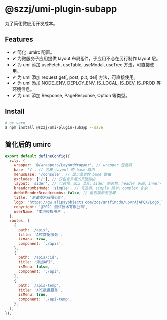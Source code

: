# @szzj/umi-plugin-subapp

为了简化微应用开发成本。

## Features

- ✔︎ 简化 .umirc 配置。
- ✔︎ 为微服务子应用提供 layout 布局组件，子应用不必在另行制作 layout 层。
- ✔︎ 为 umi 添加 useFetch, useTable, useModal, useTree 方法，可直接使用。
- ✔︎ 为 umi 添加 request.get[, post, put, del] 方法，可直接使用。
- ✔︎ 为 umi 添加 NODE_ENV, DEPLOY_ENV, IS_LOCAL, IS_DEV, IS_PROD 等环境信息。
- ✔︎ 为 umi 添加 Response, PageResponse, Option 等类型。

## Install

```bash
# or yarn
$ npm install @szzj/umi-plugin-subapp --save
```

## 简化后的 umirc

```js
export default defineConfig({
  szly: {
    wrapper: '@/wrappers/LayoutWrapper', // wrapper 包装其
    base: '/', // 包裹 layout 的 base 路由
    menusBase: '/console', // 显示菜单的 base 路由
    excludes: ['/'], // 仅包含头尾的页面路由
    layout: 'sider', // 可选项，mix 混合，sider 侧边栏，header 头部，inner-sider 内部侧边栏
    breadcrumbsMode: 'simple', // 可选项，simple 简单，complex 复杂
    doNotRenderBreadcrumbs: false, // 是否展示面包屑
    title: '测试技术有限公司',
    logo: 'https://gw.alipayobjects.com/zos/antfincdn/upvrAjAPQX/Logo_Tech%252520UI.svg',
    copyright: '@2021 测试技术有限公司',
    userName: '本地模拟用户',
  },
  routes: [
    {
      path: '/apis',
      title: 'API数据服务',
      isMenu: true,
      component: './apis',
    },
    {
      path: '/apis/:id',
      title: '添加API',
      isMenu: false,
      component: './api',
    },
    {
      path: '/apis-temp',
      title: 'API数据服务',
      isMenu: true,
      component: './api-temp',
    },
  ],
});
```
